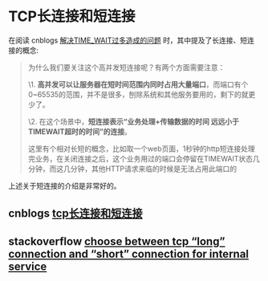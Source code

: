 # TCP长连接和短连接

在阅读 cnblogs [解决TIME_WAIT过多造成的问题](https://www.cnblogs.com/dadonggg/p/8778318.html) 时，其中提及了长连接、短连接的概念:

> 为什么我们要关注这个高并发短连接呢？有两个方面需要注意：
>
> \1. **高并发可以让服务器在短时间范围内同时占用大量端口**，而端口有个0~65535的范围，并不是很多，刨除系统和其他服务要用的，剩下的就更少了。
>
> \2. 在这个场景中，**短连接表示“业务处理+传输数据的时间 远远小于 TIMEWAIT超时的时间”的连接**。
>
> 这里有个相对长短的概念，比如取一个web页面，1秒钟的http短连接处理完业务，在关闭连接之后，这个业务用过的端口会停留在TIMEWAIT状态几分钟，而这几分钟，其他HTTP请求来临的时候是无法占用此端口的

上述关于短连接的介绍是非常好的。

## cnblogs [tcp长连接和短连接](https://www.cnblogs.com/georgexu/p/10909814.html)



## stackoverflow [choose between tcp “long” connection and “short” connection for internal service](https://stackoverflow.com/questions/11406405/choose-between-tcp-long-connection-and-short-connection-for-internal-service)

